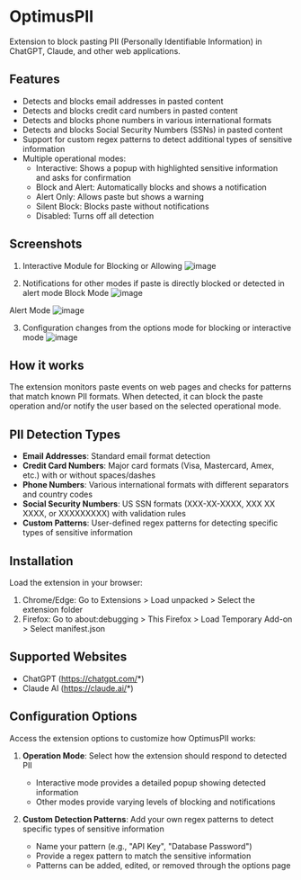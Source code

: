 # OptimusPII
Extension to block pasting PII (Personally Identifiable Information) in ChatGPT, Claude, and other web applications.

## Features

- Detects and blocks email addresses in pasted content
- Detects and blocks credit card numbers in pasted content
- Detects and blocks phone numbers in various international formats
- Detects and blocks Social Security Numbers (SSNs) in pasted content
- Support for custom regex patterns to detect additional types of sensitive information
- Multiple operational modes:
  - Interactive: Shows a popup with highlighted sensitive information and asks for confirmation
  - Block and Alert: Automatically blocks and shows a notification
  - Alert Only: Allows paste but shows a warning
  - Silent Block: Blocks paste without notifications
  - Disabled: Turns off all detection

## Screenshots

1. Interactive Module for Blocking or Allowing
![image](https://github.com/user-attachments/assets/d10f8632-8487-4bbc-9091-998edb5c74db)

2. Notifications for other modes if paste is directly blocked or detected in alert mode
Block Mode
![image](https://github.com/user-attachments/assets/e6937119-f2b9-4c91-9db8-a9aaad2112be)

Alert Mode
![image](https://github.com/user-attachments/assets/228d4ac7-3526-4782-a4f2-b9169d670e20)

3. Configuration changes from the options mode for blocking or interactive mode
![image](https://github.com/user-attachments/assets/c3bab661-6d06-4b20-b2d1-69769e5677f6)

## How it works

The extension monitors paste events on web pages and checks for patterns that match known PII formats. When detected, it can block the paste operation and/or notify the user based on the selected operational mode.

## PII Detection Types

- **Email Addresses**: Standard email format detection
- **Credit Card Numbers**: Major card formats (Visa, Mastercard, Amex, etc.) with or without spaces/dashes
- **Phone Numbers**: Various international formats with different separators and country codes
- **Social Security Numbers**: US SSN formats (XXX-XX-XXXX, XXX XX XXXX, or XXXXXXXXX) with validation rules
- **Custom Patterns**: User-defined regex patterns for detecting specific types of sensitive information

## Installation

Load the extension in your browser:

1. Chrome/Edge: Go to Extensions > Load unpacked > Select the extension folder
2. Firefox: Go to about:debugging > This Firefox > Load Temporary Add-on > Select manifest.json

## Supported Websites

- ChatGPT (https://chatgpt.com/*)
- Claude AI (https://claude.ai/*)

## Configuration Options

Access the extension options to customize how OptimusPII works:

1. **Operation Mode**: Select how the extension should respond to detected PII
   - Interactive mode provides a detailed popup showing detected information
   - Other modes provide varying levels of blocking and notifications

2. **Custom Detection Patterns**: Add your own regex patterns to detect specific types of sensitive information
   - Name your pattern (e.g., "API Key", "Database Password")
   - Provide a regex pattern to match the sensitive information
   - Patterns can be added, edited, or removed through the options page

